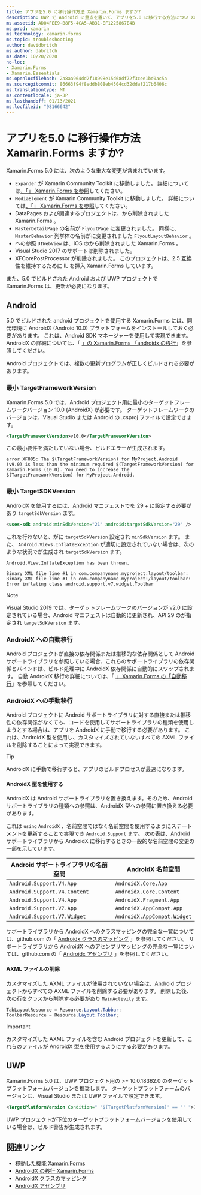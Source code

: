 ```yaml
---
title: アプリを5.0 に移行操作方法 Xamarin.Forms ますか?
description: UWP で Android に重点を置いて、アプリを5.0 に移行する方法につい Xamarin.Forms て説明します。
ms.assetid: AD04FEE9-B8F5-4CA5-AB31-EF1225867E4B
ms.prod: xamarin
ms.technology: xamarin-forms
ms.topic: troubleshooting
author: davidbritch
ms.author: dabritch
ms.date: 10/20/2020
no-loc:
- Xamarin.Forms
- Xamarin.Essentials
ms.openlocfilehash: 2a8aa964dd2f18998e15d68df72f3cee1bd0ac5a
ms.sourcegitcommit: 86663f94f8eddb808eb4504cd32ddaf217b6406c
ms.translationtype: MT
ms.contentlocale: ja-JP
ms.lasthandoff: 01/13/2021
ms.locfileid: "98166642"
---
```

# <a name="how-do-i-migrate-my-app-to-no-locxamarinforms-50"></a>アプリを5.0 に移行操作方法 Xamarin.Forms ますか?

Xamarin.Forms 5.0 には、次のような重大な変更が含まれています。

- `Expander` が Xamarin Community Toolkit に移動しました。 詳細については[、「」 Xamarin.Forms を参照](https://github.com/xamarin/XamarinCommunityToolkit/wiki/Features-moved-from-Xamarin.Forms)してください。
- `MediaElement` が Xamarin Community Toolkit に移動しました。 詳細については[、「」 Xamarin.Forms を参照](https://github.com/xamarin/XamarinCommunityToolkit/wiki/Features-moved-from-Xamarin.Forms)してください。
- DataPages および関連するプロジェクトは、から削除されました Xamarin.Forms 。
- `MasterDetailPage` の名前が `FlyoutPage` に変更されました。 同様に、 `MasterBehavior` 列挙体の名前がに変更されました `FlyoutLayoutBehavior` 。
- への参照 `UIWebView` は、iOS のから削除されました Xamarin.Forms 。
- Visual Studio 2017 のサポートは削除されました。
- XFCorePostProcessor が削除されました。 このプロジェクトは、2.5 互換性を維持するために IL を挿入 Xamarin.Forms しています。

また、5.0 でビルドされた Android および UWP プロジェクトで Xamarin.Forms は、更新が必要になります。

## <a name="android"></a>Android

5.0 でビルドされた android プロジェクトを使用する Xamarin.Forms には、開発環境に AndroidX (Android 10.0) プラットフォームをインストールしておく必要があります。 これは、Android SDK マネージャーを使用して実現できます。 AndroidX の詳細については、「 [」の Xamarin.Forms 「androidx の移行](~/xamarin-forms/platform/android/androidx-migration.md)」を参照してください。

Android プロジェクトでは、複数の更新プログラムが正しくビルドされる必要があります。

### <a name="minimum-targetframeworkversion"></a>最小 TargetFrameworkVersion

Xamarin.Forms 5.0 では、Android プロジェクト用に最小のターゲットフレームワークバージョン 10.0 (AndroidX) が必要です。 ターゲットフレームワークのバージョンは、Visual Studio または Android の .csproj ファイルで設定できます。

```xml
<TargetFrameworkVersion>v10.0</TargetFrameworkVersion>
```

この最小要件を満たしていない場合、ビルドエラーが生成されます。

```
error XF005: The $(TargetFrameworkVersion) for MyProject.Android (v9.0) is less than the minimum required $(TargetFrameworkVersion) for Xamarin.Forms (10.0). You need to increase the $(TargetFrameworkVersion) for MyProject.Android.
```

### <a name="minimum-targetsdkversion"></a>最小 TargetSDKVersion

AndroidX を使用するには、Android マニフェストでを 29 + に設定する必要があり `targetSdkVersion` ます。

```xml
<uses-sdk android:minSdkVersion="21" android:targetSdkVersion="29" />
```

これを行わないと、がに `targetSdkVersion` 設定され `minSdkVersion` ます。 また、 `Android.Views.InflateException` が適切に設定されていない場合は、次のような状況でが生成され `targetSdkVersion` ます。

```
Android.View.InflateException has been thrown.

Binary XML file line #1 in com.companyname.myproject:layout/toolbar: Binary XML file line #1 in com.companyname.myproject:/layout/toolbar: Error inflating class android.support.v7.widget.Toolbar
```

> [!NOTE]
> Visual Studio 2019 では、ターゲットフレームワークのバージョンが v2.0 に設定されている場合、Android マニフェストは自動的に更新され、API 29 のが指定され `targetSdkVersion` ます。

### <a name="automatic-migration-to-androidx"></a>AndroidX への自動移行

Android プロジェクトが直接の依存関係または推移的な依存関係として Android サポートライブラリを参照している場合、これらのサポートライブラリの依存関係とバインドは、ビルド処理中に AndroidX 依存関係に自動的にスワップされます。 自動 AndroidX 移行の詳細については、「 [」 Xamarin.Forms の「自動移行](~/xamarin-forms/platform/android/androidx-migration.md#automatic-migration-in-xamarinforms)」を参照してください。

### <a name="manual-migration-to-androidx"></a>AndroidX への手動移行

Android プロジェクトに Android サポートライブラリに対する直接または推移性の依存関係がなくても、コードを使用してサポートライブラリの種類を使用しようとする場合は、アプリを AndroidX に手動で移行する必要があります。 これは、AndroidX 型を使用し、カスタマイズされていないすべての AXML ファイルを削除することによって実現できます。

> [!TIP]
> AndroidX に手動で移行すると、アプリのビルドプロセスが最速になります。

#### <a name="use-androidx-types"></a>AndroidX 型を使用する

AndroidX は Android サポートライブラリを置き換えます。そのため、Android サポートライブラリの種類への参照は、AndroidX 型への参照に置き換える必要があります。

これは `using` `AndroidX` 、名前空間ではなく名前空間を使用するようにステートメントを更新することで実現でき `Android.Support` ます。 次の表は、Android サポートライブラリから AndroidX に移行するときの一般的な名前空間の変更の一部を示しています。

| Android サポートライブラリの名前空間 | AndroidX 名前空間 |
| --- | --- |
| `Android.Support.V4.App` | `AndroidX.Core.App` |
| `Android.Support.V4.Content` | `AndroidX.Core.Content` |
| `Android.Support.V4.App` | `AndroidX.Fragment.App` |
| `Android.Support.V7.App` | `AndroidX.AppCompat.App` |
| `Android.Support.V7.Widget` | `AndroidX.AppCompat.Widget` |

サポートライブラリから AndroidX へのクラスマッピングの完全な一覧については、github.com の「 [Androidx クラスのマッピング](https://github.com/xamarin/AndroidX/blob/master/mappings/androidx-class-mapping.csv) 」を参照してください。 サポートライブラリから AndroidX へのアセンブリマッピングの完全な一覧については、github.com の「 [Androidx アセンブリ](https://github.com/xamarin/AndroidX/blob/master/mappings/androidx-assemblies.csv) 」を参照してください。

#### <a name="remove-axml-files"></a>AXML ファイルの削除

カスタマイズした AXML ファイルが使用されていない場合は、Android プロジェクトからすべての AXML ファイルを削除する必要があります。 削除した後、次の行をクラスから削除する必要があり `MainActivity` ます。

```csharp
TabLayoutResource = Resource.Layout.Tabbar;
ToolbarResource = Resource.Layout.Toolbar;
```

> [!IMPORTANT]
> カスタマイズした AXML ファイルを含む Android プロジェクトを更新して、これらのファイルが AndroidX 型を使用するようにする必要があります。

## <a name="uwp"></a>UWP

Xamarin.Forms 5.0 は、UWP プロジェクト用の >= 10.0.18362.0 のターゲットプラットフォームバージョンを推奨します。 ターゲットプラットフォームのバージョンは、Visual Studio または UWP ファイルで設定できます。

```xml
<TargetPlatformVersion Condition=" '$(TargetPlatformVersion)' == '' ">10.0.18362.0</TargetPlatformVersion>
```

UWP プロジェクトが下位のターゲットプラットフォームバージョンを使用している場合は、ビルド警告が生成されます。

## <a name="related-links"></a>関連リンク

- [移動した機能 Xamarin.Forms](https://github.com/xamarin/XamarinCommunityToolkit/wiki/Features-moved-from-Xamarin.Forms)
- [AndroidX の移行 Xamarin.Forms](~/xamarin-forms/platform/android/androidx-migration.md)
- [AndroidX クラスのマッピング](https://github.com/xamarin/AndroidX/blob/master/mappings/androidx-class-mapping.csv)
- [AndroidX アセンブリ](https://github.com/xamarin/AndroidX/blob/master/mappings/androidx-assemblies.csv)
